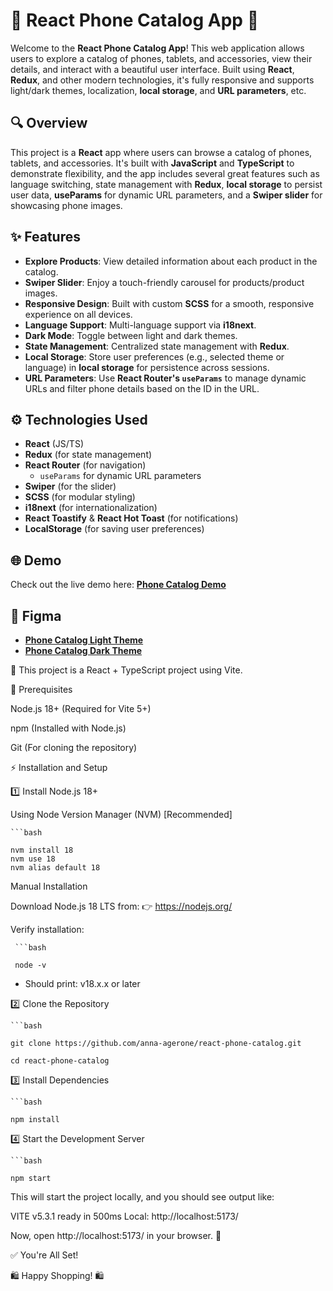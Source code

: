 # 📱 **React Phone Catalog App** 📱

Welcome to the **React Phone Catalog App**! This web application allows users to explore a catalog of phones, tablets, and accessories, view their details, and interact with a beautiful user interface. Built using **React**, **Redux**, and other modern technologies, it's fully responsive and supports light/dark themes, localization, **local storage**, and **URL parameters**, etc.

## 🔍 **Overview**
This project is a **React** app where users can browse a catalog of phones, tablets, and accessories. It's built with **JavaScript** and **TypeScript** to demonstrate flexibility, and the app includes several great features such as language switching, state management with **Redux**, **local storage** to persist user data, **useParams** for dynamic URL parameters, and a **Swiper slider** for showcasing phone images.

## ✨ **Features**
- **Explore Products**: View detailed information about each product in the catalog.
- **Swiper Slider**: Enjoy a touch-friendly carousel for products/product images.
- **Responsive Design**: Built with custom **SCSS** for a smooth, responsive experience on all devices.
- **Language Support**: Multi-language support via **i18next**.
- **Dark Mode**: Toggle between light and dark themes.
- **State Management**: Centralized state management with **Redux**.
- **Local Storage**: Store user preferences (e.g., selected theme or language) in **local storage** for persistence across sessions.
- **URL Parameters**: Use **React Router's `useParams`** to manage dynamic URLs and filter phone details based on the ID in the URL.

## ⚙️ **Technologies Used**
- **React** (JS/TS)
- **Redux** (for state management)
- **React Router** (for navigation)
  - `useParams` for dynamic URL parameters
- **Swiper** (for the slider)
- **SCSS** (for modular styling)
- **i18next** (for internationalization)
- **React Toastify** & **React Hot Toast** (for notifications)
- **LocalStorage** (for saving user preferences)

## 🌐 **Demo**
Check out the live demo here: **[Phone Catalog Demo](https://anna-agerone.github.io/react-phone-catalog/)**

## 📂 **Figma**
- **[Phone Catalog Light Theme](https://www.figma.com/file/T5ttF21UnT6RRmCQQaZc6L/Phone-catalog-(V2)-Original)**
- **[Phone Catalog Dark Theme](https://www.figma.com/file/BUusqCIMAWALqfBahnyIiH/Phone-catalog-(V2)-Original-Dark)**


🚀 This project is a React + TypeScript project using Vite.

📌 Prerequisites

Node.js 18+ (Required for Vite 5+)

npm (Installed with Node.js)

Git (For cloning the repository)

⚡ Installation and Setup

1️⃣ Install Node.js 18+

Using Node Version Manager (NVM) [Recommended]

    ```bash
    
    nvm install 18
    nvm use 18
    nvm alias default 18

Manual Installation

Download Node.js 18 LTS from:
👉 https://nodejs.org/

Verify installation:

     ```bash
     
     node -v

* Should print: v18.x.x or later

2️⃣ Clone the Repository

    ```bash

    git clone https://github.com/anna-agerone/react-phone-catalog.git

    cd react-phone-catalog

3️⃣ Install Dependencies

    ```bash

    npm install

4️⃣ Start the Development Server

    ```bash
    
    npm start

This will start the project locally, and you should see output like:

VITE v5.3.1  ready in 500ms
Local: http://localhost:5173/

Now, open http://localhost:5173/ in your browser. 🚀

✅ You're All Set!

🛍️ Happy Shopping! 🛍️

